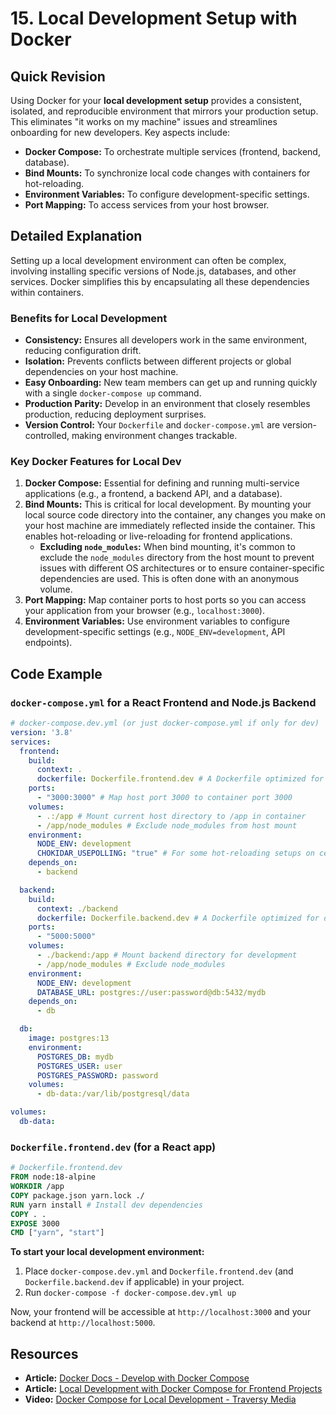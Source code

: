 
# 15. Local Development Setup with Docker

## Quick Revision

Using Docker for your **local development setup** provides a consistent, isolated, and reproducible environment that mirrors your production setup. This eliminates "it works on my machine" issues and streamlines onboarding for new developers. Key aspects include:

*   **Docker Compose:** To orchestrate multiple services (frontend, backend, database).
*   **Bind Mounts:** To synchronize local code changes with containers for hot-reloading.
*   **Environment Variables:** To configure development-specific settings.
*   **Port Mapping:** To access services from your host browser.

## Detailed Explanation

Setting up a local development environment can often be complex, involving installing specific versions of Node.js, databases, and other services. Docker simplifies this by encapsulating all these dependencies within containers.

### Benefits for Local Development

*   **Consistency:** Ensures all developers work in the same environment, reducing configuration drift.
*   **Isolation:** Prevents conflicts between different projects or global dependencies on your host machine.
*   **Easy Onboarding:** New team members can get up and running quickly with a single `docker-compose up` command.
*   **Production Parity:** Develop in an environment that closely resembles production, reducing deployment surprises.
*   **Version Control:** Your `Dockerfile` and `docker-compose.yml` are version-controlled, making environment changes trackable.

### Key Docker Features for Local Dev

1.  **Docker Compose:** Essential for defining and running multi-service applications (e.g., a frontend, a backend API, and a database).
2.  **Bind Mounts:** This is critical for local development. By mounting your local source code directory into the container, any changes you make on your host machine are immediately reflected inside the container. This enables hot-reloading or live-reloading for frontend applications.
    *   **Excluding `node_modules`:** When bind mounting, it's common to exclude the `node_modules` directory from the host mount to prevent issues with different OS architectures or to ensure container-specific dependencies are used. This is often done with an anonymous volume.
3.  **Port Mapping:** Map container ports to host ports so you can access your application from your browser (e.g., `localhost:3000`).
4.  **Environment Variables:** Use environment variables to configure development-specific settings (e.g., `NODE_ENV=development`, API endpoints).

## Code Example

### `docker-compose.yml` for a React Frontend and Node.js Backend

```yaml
# docker-compose.dev.yml (or just docker-compose.yml if only for dev)
version: '3.8'
services:
  frontend:
    build:
      context: .
      dockerfile: Dockerfile.frontend.dev # A Dockerfile optimized for dev
    ports:
      - "3000:3000" # Map host port 3000 to container port 3000
    volumes:
      - .:/app # Mount current host directory to /app in container
      - /app/node_modules # Exclude node_modules from host mount
    environment:
      NODE_ENV: development
      CHOKIDAR_USEPOLLING: "true" # For some hot-reloading setups on certain OS
    depends_on:
      - backend

  backend:
    build:
      context: ./backend
      dockerfile: Dockerfile.backend.dev # A Dockerfile optimized for dev
    ports:
      - "5000:5000"
    volumes:
      - ./backend:/app # Mount backend directory for development
      - /app/node_modules # Exclude node_modules
    environment:
      NODE_ENV: development
      DATABASE_URL: postgres://user:password@db:5432/mydb
    depends_on:
      - db

  db:
    image: postgres:13
    environment:
      POSTGRES_DB: mydb
      POSTGRES_USER: user
      POSTGRES_PASSWORD: password
    volumes:
      - db-data:/var/lib/postgresql/data

volumes:
  db-data:
```

### `Dockerfile.frontend.dev` (for a React app)

```dockerfile
# Dockerfile.frontend.dev
FROM node:18-alpine
WORKDIR /app
COPY package.json yarn.lock ./
RUN yarn install # Install dev dependencies
COPY . .
EXPOSE 3000
CMD ["yarn", "start"]
```

**To start your local development environment:**

1.  Place `docker-compose.dev.yml` and `Dockerfile.frontend.dev` (and `Dockerfile.backend.dev` if applicable) in your project.
2.  Run `docker-compose -f docker-compose.dev.yml up`

Now, your frontend will be accessible at `http://localhost:3000` and your backend at `http://localhost:5000`.

## Resources

*   **Article:** [Docker Docs - Develop with Docker Compose](https://docs.docker.com/compose/gettingstarted/)
*   **Article:** [Local Development with Docker Compose for Frontend Projects](https://www.freecodecamp.org/news/local-development-with-docker-compose-for-frontend-projects/)
*   **Video:** [Docker Compose for Local Development - Traversy Media](https://www.youtube.com/watch?v=static-relative-absolute-fixed-sticky)
